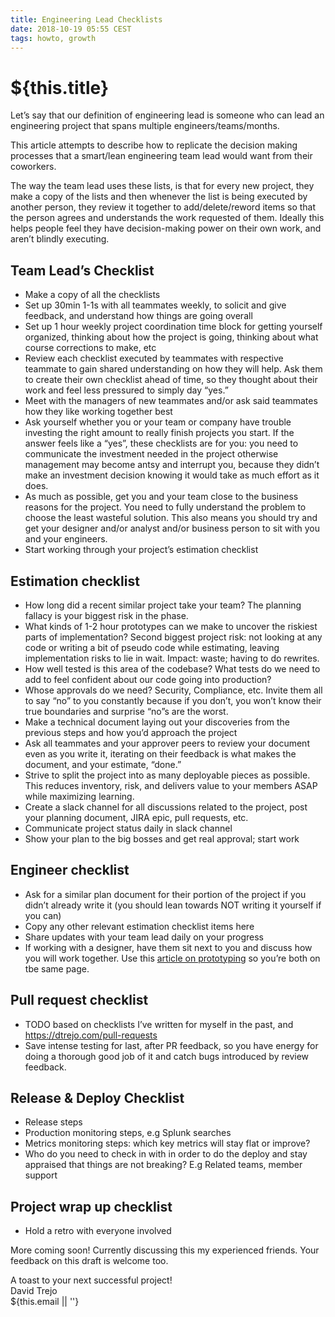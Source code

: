 ```yaml
---
title: Engineering Lead Checklists
date: 2018-10-19 05:55 CEST
tags: howto, growth
---
```

# ${this.title}

Let’s say that our definition of engineering lead is someone who can lead an engineering project that spans multiple engineers/teams/months.

This article attempts to describe  how to replicate the decision making processes that a smart/lean engineering team lead would want from their coworkers.


The way the team lead uses these lists, is that for every new project, they make a copy of the lists and then whenever the list is being executed by another person, they review it together to add/delete/reword items so that the person agrees and understands the work requested of them. Ideally this helps people feel they have decision-making power on their own work, and aren’t blindly executing.


## Team Lead’s Checklist
- Make a copy of all the checklists
- Set up 30min 1-1s with all teammates weekly, to solicit and give feedback, and understand how things are going overall
- Set up 1 hour weekly project coordination time block for getting yourself organized, thinking about how the project is going, thinking about what course corrections to make, etc
- Review each checklist executed by teammates with respective teammate to gain shared understanding on how they will help. Ask them to create their own checklist ahead of time, so they thought about their work and feel less pressured to simply day “yes.” 
- Meet with the managers of new teammates and/or ask said teammates how they like working together best
- Ask yourself whether you or your team or company have trouble investing the right amount to really finish projects you start. If the answer feels like a “yes”, these checklists are for you: you need to communicate the investment needed in the project otherwise management may become antsy and interrupt you, because they didn’t make an investment decision knowing it would take as much effort as it does.
- As much as possible, get you and your team close to the business reasons for the project. You need to fully understand the problem to choose the least wasteful solution. This also means you should try and get your designer and/or analyst and/or business person to sit with you and your engineers.
- Start working through your project’s estimation checklist

## Estimation checklist
- How long did a recent similar project take your team? The planning fallacy is your biggest risk in the phase. 
- What kinds of 1-2 hour prototypes can we make to uncover the riskiest parts of implementation? Second biggest project risk: not looking at any code or writing a bit of pseudo code while estimating, leaving implementation risks to lie in wait. Impact: waste; having to do rewrites.
- How well tested is this area of the codebase? What tests do we need to add to feel confident about our code going into production?
- Whose approvals do we need? Security, Compliance, etc. Invite them all to say “no” to you constantly because if you don’t, you won’t know their true boundaries and surprise “no”s are the worst.
- Make a technical document laying out your discoveries from the previous steps and how you’d approach the project
- Ask all teammates and your approver peers to review your document even as you write it, iterating on their feedback is what makes the document, and your estimate, “done.”
- Strive to split the project into as many deployable pieces as possible. This reduces inventory, risk, and delivers value to your members ASAP while maximizing learning.
- Create a slack channel for all discussions related to the project, post your planning document, JIRA epic, pull requests, etc.
- Communicate project status daily in slack channel
- Show your plan to the big bosses and get real approval; start work 

## Engineer checklist
- Ask for a similar plan document for their portion of the project if you didn’t already write it (you should lean towards NOT writing it yourself if you can)
- Copy any other relevant estimation checklist items here
- Share updates with your team lead daily on your progress
- If working with a designer, have them sit next to you and discuss how you will work together. Use this [article on prototyping](https://dtrejo.com/chaos-in-your-product-prototyping) so you’re both on tbe same page.

## Pull request checklist 
- TODO based on checklists I’ve written for myself in the past, and
https://dtrejo.com/pull-requests
- Save intense testing for last, after PR feedback, so you have energy for doing a thorough good job of it and catch bugs introduced by review feedback.

## Release & Deploy Checklist
- Release steps
- Production monitoring steps, e.g Splunk searches 
- Metrics monitoring steps: which key metrics will stay flat or improve?
- Who do you need to check in with in order to do the deploy and stay appraised that things are not breaking? E.g Related teams, member support

## Project wrap up checklist
- Hold a retro with everyone involved 

More coming soon! Currently discussing this my experienced friends. Your feedback on this draft is welcome too.

A toast to your next successful project!  
<span class="serif i">David Trejo</span><br/>
${this.email || ''}